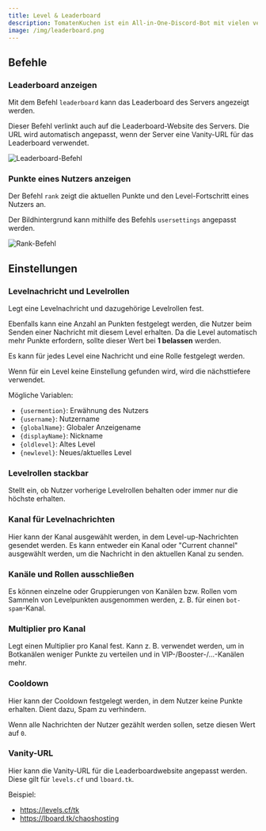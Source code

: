 ```yaml
---
title: Level & Leaderboard
description: TomatenKuchen ist ein All-in-One-Discord-Bot mit vielen verschiedenen Funktionen. Erklärt das Levelsystem und Leaderboards von TomatenKuchen
image: /img/leaderboard.png
---
```


## Befehle

### Leaderboard anzeigen

Mit dem Befehl `leaderboard` kann das Leaderboard des Servers angezeigt werden.

Dieser Befehl verlinkt auch auf die Leaderboard-Website des Servers. Die URL wird automatisch angepasst, wenn der Server eine Vanity-URL für das Leaderboard verwendet.

![Leaderboard-Befehl](/img/leaderboard.png)

### Punkte eines Nutzers anzeigen

Der Befehl `rank` zeigt die aktuellen Punkte und den Level-Fortschritt eines Nutzers an.

Der Bildhintergrund kann mithilfe des Befehls `usersettings` angepasst werden.

![Rank-Befehl](/img/rank.png)

## Einstellungen

### Levelnachricht und Levelrollen

Legt eine Levelnachricht und dazugehörige Levelrollen fest.

Ebenfalls kann eine Anzahl an Punkten festgelegt werden, die Nutzer beim Senden einer Nachricht mit diesem Level erhalten.
Da die Level automatisch mehr Punkte erfordern, sollte dieser Wert bei **1 belassen** werden.

Es kann für jedes Level eine Nachricht und eine Rolle festgelegt werden.

Wenn für ein Level keine Einstellung gefunden wird, wird die nächsttiefere verwendet.

Mögliche Variablen:
- `{usermention}`: Erwähnung des Nutzers
- `{username}`: Nutzername
- `{globalName}`: Globaler Anzeigename
- `{displayName}`: Nickname
- `{oldlevel}`: Altes Level
- `{newlevel}`: Neues/aktuelles Level

### Levelrollen stackbar

Stellt ein, ob Nutzer vorherige Levelrollen behalten oder immer nur die höchste erhalten.

### Kanal für Levelnachrichten

Hier kann der Kanal ausgewählt werden, in dem Level-up-Nachrichten gesendet werden. Es kann entweder ein Kanal oder "Current channel" ausgewählt werden, um die Nachricht in den aktuellen Kanal zu senden.

### Kanäle und Rollen ausschließen

Es können einzelne oder Gruppierungen von Kanälen bzw. Rollen vom Sammeln von Levelpunkten ausgenommen werden, z. B. für einen `bot-spam`-Kanal.

### Multiplier pro Kanal

Legt einen Multiplier pro Kanal fest. Kann z. B. verwendet werden, um in Botkanälen weniger Punkte zu verteilen und in VIP-/Booster-/...-Kanälen mehr.

### Cooldown

Hier kann der Cooldown festgelegt werden, in dem Nutzer keine Punkte erhalten. Dient dazu, Spam zu verhindern.

Wenn alle Nachrichten der Nutzer gezählt werden sollen, setze diesen Wert auf `0`.

### Vanity-URL

Hier kann die Vanity-URL für die Leaderboardwebsite angepasst werden.
Diese gilt für `levels.cf` und `lboard.tk`.

Beispiel:
- https://levels.cf/tk
- https://lboard.tk/chaoshosting
